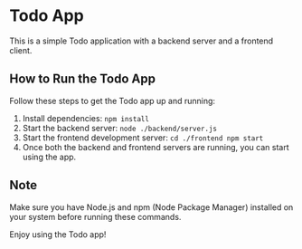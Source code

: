 # Todo App

This is a simple Todo application with a backend server and a frontend client.

## How to Run the Todo App

Follow these steps to get the Todo app up and running:

1. Install dependencies: `npm install`
2. Start the backend server: `node ./backend/server.js`
3. Start the frontend development server:
   `cd ./frontend
    npm start`
4. Once both the backend and frontend servers are running, you can start using the app.

## Note

Make sure you have Node.js and npm (Node Package Manager) installed on your system before running these commands.

Enjoy using the Todo app!
